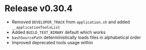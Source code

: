 # Release v0.30.4

- Removed `DEVELOPER_TRACK` from `application.sh` and added `__applicationToolsList`
- Added `BUILD_TEXT_BIMARY` default which works
- `bashSourcePath` deterministically loads files in alphabetical order
- Improved deprecated tools usage within 
